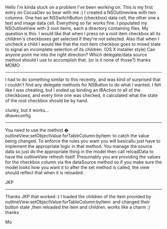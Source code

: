 Hello I'm kinda stuck on a problem I've been working on.  This is my first entry on CocoaDev so bear with me :)
I created a NSOutlineview with two columns.  One has an NSSwitchButton (checkbox) data cell, the other one a text and image data cell.
Everything so far works fine. 
I populated my NSOutlineView with 3 root items, each a directory containing files.
My question is this.  I would like that when I press on a root item checkbox all its children's checkboxes get selected if they're not selected.
Also that when I uncheck a child I would like that the root item checkbox goes to mixed state to signal an incomplete selection of its children. (OS X installer style)
Can anyone point me into the right direction?  Which delegate/data source method should I use to accomplish that. (or is it none of those?)
thanks
MOMO


----

I had to do something similar to this recently, and was kind of surprised that I couldn't find any delegate methods for NSButton to do what I wanted.
I felt like I was cheating, but I ended up binding an IBAction to all of the checkboxes, and every time one was checked, it calculated what the state of the root checkbox should be by hand.

clunky, but it works...  
dhaveconfig
 

----

You need to use the method �  outlineView:setObjectValue:forTableColumn:byItem:  to catch the value being changed.  To enforce the rules you want you will basicallu just have to implement the appropriate logic in that method.  You manage the source data so just do the appropriate thing in the model then call reloadData to have the outlineView refresh itself.  Presumably you are providing the values for the checkbox column via the dataSource method so if you make sure the model looks how you want it to after the set method is called, the view should reflect that when it is reloaded.

JKP

----

Thanks JKP that worked :) I loaded the children of the item provided by outlineView:setObjectValue:forTableColumn:byItem: and changed their button state ,then reloaded the item and children.  works like a charm :)
thanks

Mo
